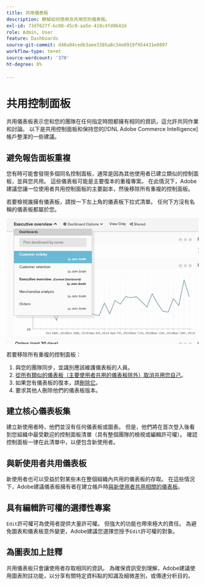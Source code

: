 ```yaml
---
title: 共用儀表板
description: 瞭解如何使用及共用您的儀表板。
exl-id: 73df627f-bc08-45c0-aa5e-410c4fd0642d
role: Admin, User
feature: Dashboards
source-git-commit: d40a04cedb3aee3385a8c34e0919f954431e0897
workflow-type: tm+mt
source-wordcount: '370'
ht-degree: 0%

---
```


# 共用控制面板

共用儀表板表示您和您的團隊在任何指定時間都擁有相同的資訊，這允許共同作業和討論。 以下是共用控制面板和保持您的[!DNL Adobe Commerce Intelligence]帳戶整潔的一些建議。

## 避免報告面板重複

您有時可能會發現多個同名控制面板，通常是因為其他使用者已建立類似的控制面板，並與您共用。 這些儀表板可能是主要復本的重複專案。 在此情況下，Adobe建議您讓一位使用者共用控制面板的主要副本，然後移除所有重複的控制面板。

若要檢視誰擁有儀表板，請按一下左上角的儀表板下拉式清單。 任何下方沒有名稱的儀表板都屬於您。

![](../../mbi/assets/Dash_ownership.png)

若要移除所有重複的控制面板：

1. 與您的團隊同步，並識別應該維護儀表板的人員。
1. [從所有類似的儀表板（主要使用者共用的儀表板除外）取消共用您自己](../data-user/dashboards/leave-dashboard.md)。
1. 如果您有儀表板的復本，請[刪除它](../data-user/dashboards/deleting-dashboard.md)。
1. 要求其他人刪除他們的儀表板版本。

## 建立核心儀表板集

建立新使用者時，他們並沒有任何儀表板或圖表。 但是，他們將在首次登入後看到您組織中最受歡迎的控制面板清單（具有整個團隊的檢視或編輯許可權）。 確認控制面板一律在此清單中，以便包含新使用者。

## 與新使用者共用儀表板

新使用者也可以受益於對某些未在整個組織內共用的儀表板的存取。 在這些情況下，Adobe建議儀表板擁有者在建立帳戶時[與新使用者共用相關的儀表板](../data-user/dashboards/share-dashboard-with-users.md)。

## 具有編輯許可權的選擇性專案

`Edit`許可權可為使用者提供大量許可權。 但強大的功能也帶來極大的責任。 為避免圖表和儀表板意外變更，Adobe建議您選擇您授予`Edit`許可權的對象。

## 為圖表加上註釋

共用儀表板只會讓使用者存取相同的資訊。 為確保資訊受到理解，Adobe建議使用圖表附註功能，以分享有關特定資料點的知識及細微差別，或傳達分析目的。
